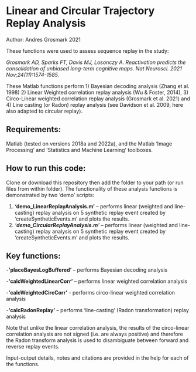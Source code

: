 # Linear and Circular Trajectory Replay Analysis

Author: Andres Grosmark 2021

These functions were used to assess sequence replay in the study:

*Grosmark AD, Sparks FT, Davis MJ, Losonczy A. Reactivation predicts the consolidation of unbiased long-term cognitive maps. Nat Neurosci. 2021 Nov;24(11):1574-1585.*

These Matlab functions perform 1) Bayesian decoding analysis (Zhang et al. 1998) 2) Linear Weighted correlation replay analysis (Wu & Foster, 2014), 3) Circo-Linear weighted correlation replay analysis (Grosmark et al. 2021) and 4) Line casting (or Radon) replay analysis (see Davidson et al. 2009, here also adapted to circular replay).

## Requirements:

Matlab (tested on versions 2018a and 2022a), and the Matlab ‘Image Processing’ and ‘Statistics and Machine Learning’ toolboxes.

## How to run this code:

Clone or download this repository then add the folder to your path (or run files from within folder). The functionality of these analysis functions is demonstrated by two ‘demo’ scripts:

1.  **‘demo_LinearReplayAnalysis.m’** – performs linear (weighted and line-casting) replay analysis on 5 synthetic replay event created by ‘createSyntheticEvents.m’ and plots the results.
2.  *‘***demo_CircularReplayAnalysis.m***’* – performs linear (weighted and line-casting) replay analysis on 5 synthetic replay event created by ‘createSyntheticEvents.m’ and plots the results.

## Key functions:

-**'placeBayesLogBuffered’** – performs Bayesian decoding analysis

-**'calcWeightedLinearCorr’** – performs linear weighted correlation analysis

-**'calcWeightedCircCorr’** - performs circo-linear weighted correlation analysis

-**'calcRadonReplay’** – performs ‘line-casting’ (Radon transformation) replay analysis

Note that unlike the linear correlation analysis, the results of the circo-linear correlation analysis are not signed (i.e. are always positive) and therefore the Radon transform analysis is used to disambiguate between forward and reverse replay events.

Input-output details, notes and citations are provided in the help for each of the functions.
